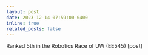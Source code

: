 ```yaml
---
layout: post
date: 2023-12-14 07:59:00-0400
inline: true
related_posts: false
---
```


Ranked 5th in the Robotics Race of UW (EE545) [post]
